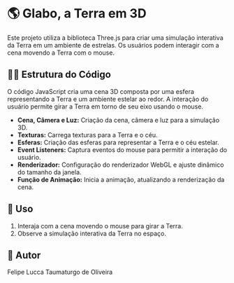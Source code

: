 # 🌎 Glabo, a Terra em 3D

Este projeto utiliza a biblioteca Three.js para criar uma simulação interativa da Terra em um ambiente de estrelas. Os usuários podem interagir com a cena movendo a Terra com o mouse.

## 👨‍💻 Estrutura do Código

O código JavaScript cria uma cena 3D composta por uma esfera representando a Terra e um ambiente estelar ao redor. A interação do usuário permite girar a Terra em torno de seu eixo usando o mouse.

- **Cena, Câmera e Luz:** Criação da cena, câmera e luz para a simulação 3D.
- **Texturas:** Carrega texturas para a Terra e o céu.
- **Esferas:** Criação das esferas para representar a Terra e o céu estelar.
- **Event Listeners:** Captura eventos do mouse para permitir a interação do usuário.
- **Renderizador:** Configuração do renderizador WebGL e ajuste dinâmico do tamanho da janela.
- **Função de Animação:** Inicia a animação, atualizando a renderização da cena.

## 🔎 Uso

1. Interaja com a cena movendo o mouse para girar a Terra.
2. Observe a simulação interativa da Terra no espaço.

## 📌 Autor

Felipe Lucca Taumaturgo de Oliveira